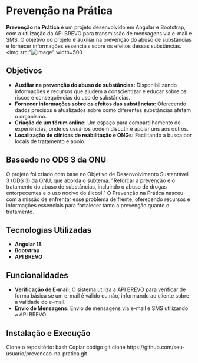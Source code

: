 # Prevenção na Prática

<strong>Prevenção na Prática</strong> é um projeto desenvolvido em Angular e Bootstrap, com a utilização da API BREVO para transmissão de mensagens via e-mail e SMS. O objetivo do projeto é auxiliar na prevenção do abuso de substâncias e fornecer informações essenciais sobre os efeitos dessas substâncias.
<img src:"![image](https://github.com/user-attachments/assets/b6c59829-2538-49c8-b315-7db065ef752c)" width=500


## Objetivos

- **Auxiliar na prevenção do abuso de substâncias:** Disponibilizando informações e recursos que ajudem a conscientizar e educar sobre os riscos e consequências do uso de substâncias.
- **Fornecer informações sobre os efeitos das substâncias:** Oferecendo dados precisos e atualizados sobre como diferentes substâncias afetam o organismo.
- **Criação de um fórum online:** Um espaço para compartilhamento de experiências, onde os usuários podem discutir e apoiar uns aos outros.
- **Localização de clínicas de reabilitação e ONGs:** Facilitando a busca por locais de tratamento e apoio.

## Baseado no ODS 3 da ONU

O projeto foi criado com base no Objetivo de Desenvolvimento Sustentável 3 (ODS 3) da ONU, que aborda o subtema: "Reforçar a prevenção e o tratamento do abuso de substâncias, incluindo o abuso de drogas entorpecentes e o uso nocivo do álcool." O Prevenção na Prática nasceu com a missão de enfrentar esse problema de frente, oferecendo recursos e informações essenciais para fortalecer tanto a prevenção quanto o tratamento.

## Tecnologias Utilizadas

- **Angular 18**
- **Bootstrap**
- **API BREVO**

## Funcionalidades

- **Verificação de E-mail:** O sistema utiliza a API BREVO para verificar de forma básica se um e-mail é válido ou não, informando ao cliente sobre a validade do e-mail.
- **Envio de Mensagens:** Envio de mensagens via e-mail e SMS utilizando a API BREVO.

<H2>Instalação e Execução</H2>
Clone o repositório:
bash
Copiar código
git clone https://github.com/seu-usuario/prevencao-na-pratica.git
